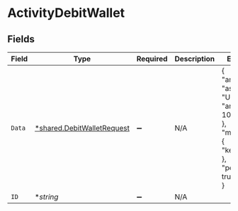 # ActivityDebitWallet


## Fields

| Field                                                                                         | Type                                                                                          | Required                                                                                      | Description                                                                                   | Example                                                                                       |
| --------------------------------------------------------------------------------------------- | --------------------------------------------------------------------------------------------- | --------------------------------------------------------------------------------------------- | --------------------------------------------------------------------------------------------- | --------------------------------------------------------------------------------------------- |
| `Data`                                                                                        | [*shared.DebitWalletRequest](../../../pkg/models/shared/debitwalletrequest.md)                | :heavy_minus_sign:                                                                            | N/A                                                                                           | {<br/>"amount": {<br/>"asset": "USD/2",<br/>"amount": 100<br/>},<br/>"metadata": {<br/>"key": ""<br/>},<br/>"pending": true<br/>} |
| `ID`                                                                                          | **string*                                                                                     | :heavy_minus_sign:                                                                            | N/A                                                                                           |                                                                                               |